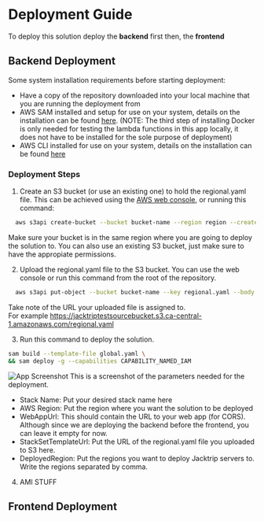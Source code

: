
# Deployment Guide

To deploy this solution deploy the **backend** first then, the **frontend**




## Backend Deployment
Some system installation requirements before starting deployment:
* Have a copy of the repository downloaded into your local machine that you are running the deployment from
* AWS SAM installed and setup for use on your system, details on the installation can be found
  [here](https://docs.aws.amazon.com/serverless-application-model/latest/developerguide/serverless-sam-cli-install.html).
  (NOTE: The third step of installing Docker is only needed for testing the lambda functions in this app locally, it
  does not have to be installed for the sole purpose of deployment)
* AWS CLI installed for use on your system, details on the installation can be found [here](https://aws.amazon.com/cli/)

### Deployment Steps
1) Create an S3 bucket (or use an existing one) to hold the regional.yaml file. This can be achieved using the [AWS web console](https://aws.amazon.com), 
or running this command:
```bash
  aws s3api create-bucket --bucket bucket-name --region region --create-bucket-configuration LocationConstraint=region 
```
Make sure your bucket is in the same region where you are going to deploy the solution to. You can also use an existing S3 bucket, just make sure to have the appropiate permissions.

2) Upload the regional.yaml file to the S3 bucket. You can use the web console or run this command from the root of the repository.
```bash
  aws s3api put-object --bucket bucket-name --key regional.yaml --body regional.yaml
```
Take note of the URL your uploaded file is assigned to.   
For example https://jacktriptestsourcebucket.s3.ca-central-1.amazonaws.com/regional.yaml

3) Run this command to deploy the solution.
```bash
sam build --template-file global.yaml \
&& sam deploy -g --capabilities CAPABILITY_NAMED_IAM
```
![App Screenshot](https://via.placeholder.com/468x300?text=App+Screenshot+Here)
This is a screenshot of the parameters needed for the deployment.
* Stack Name: Put your desired stack name here
* AWS Region: Put the region where you want the solution to be deployed
* WebAppUrl: This should contain the URL to your web app (for CORS). Although since we are deploying the backend before the frontend, you can leave it empty for now.
* StackSetTemplateUrl: Put the URL of the regional.yaml file you uploaded to S3 here.
* DeployedRegion: Put the regions you want to deploy Jacktrip servers to. Write the regions separated by comma.

4) AMI STUFF

## Frontend Deployment